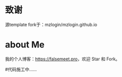 # 致谢

源template fork于：mzlogin/mzlogin.github.io

# about Me
我的个人博客：<https://falsemeet.pro>，欢迎 Star 和 Fork。

#代码施工中......


